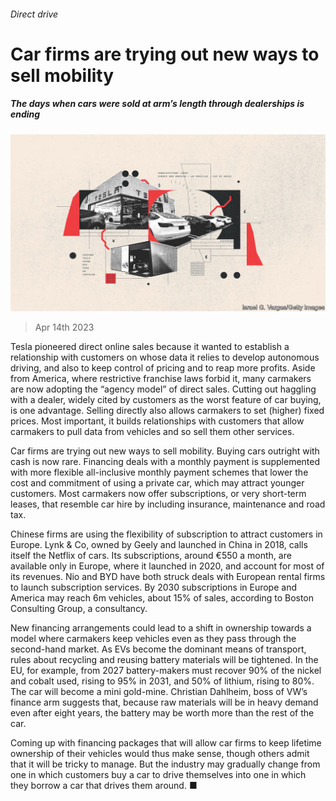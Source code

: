###### Direct drive

# Car firms are trying out new ways to sell mobility 

##### The days when cars were sold at arm’s length through dealerships is ending 

![image](images/20230422_SRD009.jpg) 

> Apr 14th 2023 

Tesla pioneered direct online sales because it wanted to establish a relationship with customers on whose data it relies to develop autonomous driving, and also to keep control of pricing and to reap more profits. Aside from America, where restrictive franchise laws forbid it, many carmakers are now adopting the “agency model” of direct sales. Cutting out haggling with a dealer, widely cited by customers as the worst feature of car buying, is one advantage. Selling directly also allows carmakers to set (higher) fixed prices. Most important, it builds relationships with customers that allow carmakers to pull data from vehicles and so sell them other services.

Car firms are trying out new ways to sell mobility. Buying cars outright with cash is now rare. Financing deals with a monthly payment is supplemented with more flexible all-inclusive monthly payment schemes that lower the cost and commitment of using a private car, which may attract younger customers. Most carmakers now offer subscriptions, or very short-term leases, that resemble car hire by including insurance, maintenance and road tax.

Chinese firms are using the flexibility of subscription to attract customers in Europe. Lynk &amp; Co, owned by Geely and launched in China in 2018, calls itself the Netflix of cars. Its subscriptions, around €550 a month, are available only in Europe, where it launched in 2020, and account for most of its revenues. Nio and BYD have both struck deals with European rental firms to launch subscription services. By 2030 subscriptions in Europe and America may reach 6m vehicles, about 15% of sales, according to Boston Consulting Group, a consultancy.

New financing arrangements could lead to a shift in ownership towards a model where carmakers keep vehicles even as they pass through the second-hand market. As EVs become the dominant means of transport, rules about recycling and reusing battery materials will be tightened. In the EU, for example, from 2027 battery-makers must recover 90% of the nickel and cobalt used, rising to 95% in 2031, and 50% of lithium, rising to 80%. The car will become a mini gold-mine. Christian Dahlheim, boss of VW’s finance arm suggests that, because raw materials will be in heavy demand even after eight years, the battery may be worth more than the rest of the car.

Coming up with financing packages that will allow car firms to keep lifetime ownership of their vehicles would thus make sense, though others admit that it will be tricky to manage. But the industry may gradually change from one in which customers buy a car to drive themselves into one in which they borrow a car that drives them around. ■

